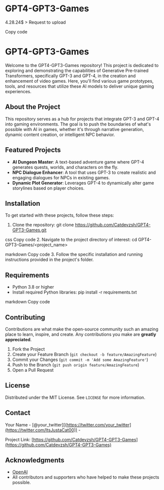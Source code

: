 # GPT4-GPT3-Games
4.28.24$ > Request to upload

Copy code
# GPT4-GPT3-Games

Welcome to the GPT4-GPT3-Games repository! This project is dedicated to exploring and demonstrating the capabilities of Generative Pre-trained Transformers, specifically GPT-3 and GPT-4, in the creation and enhancement of video games. Here, you'll find various game prototypes, tools, and resources that utilize these AI models to deliver unique gaming experiences.

## About the Project

This repository serves as a hub for projects that integrate GPT-3 and GPT-4 into gaming environments. The goal is to push the boundaries of what's possible with AI in games, whether it's through narrative generation, dynamic content creation, or intelligent NPC behavior.

## Featured Projects

- **AI Dungeon Master**: A text-based adventure game where GPT-4 generates quests, worlds, and characters on the fly.
- **NPC Dialogue Enhancer**: A tool that uses GPT-3 to create realistic and engaging dialogues for NPCs in existing games.
- **Dynamic Plot Generator**: Leverages GPT-4 to dynamically alter game storylines based on player choices.

## Installation

To get started with these projects, follow these steps:

1. Clone the repository:
git clone https://github.com/Catdevzsh/GPT4-GPT3-Games.git

css
Copy code
2. Navigate to the project directory of interest:
cd GPT4-GPT3-Games/<project_name>

markdown
Copy code
3. Follow the specific installation and running instructions provided in the project's folder.

## Requirements

- Python 3.8 or higher
- Install required Python libraries:
pip install -r requirements.txt

markdown
Copy code

## Contributing

Contributions are what make the open-source community such an amazing place to learn, inspire, and create. Any contributions you make are **greatly appreciated**.

1. Fork the Project
2. Create your Feature Branch (`git checkout -b feature/AmazingFeature`)
3. Commit your Changes (`git commit -m 'Add some AmazingFeature'`)
4. Push to the Branch (`git push origin feature/AmazingFeature`)
5. Open a Pull Request

## License

Distributed under the MIT License. See `LICENSE` for more information.

## Contact

Your Name - [@your_twitter][(https://twitter.com/your_twitter](https://twitter.com/ItsJustaCat00)) -  

Project Link: [https://github.com/Catdevzsh/GPT4-GPT3-Games](https://github.com/Catdevzsh/GPT4-GPT3-Games)

## Acknowledgments

- [OpenAI](https://openai.com/)
- All contributors and supporters who have helped to make these projects possible.
